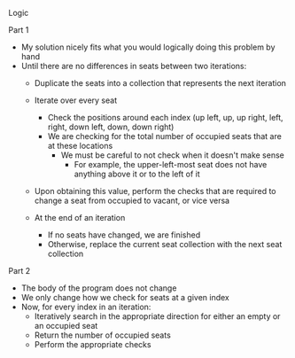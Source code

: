 Logic

Part 1

- My solution nicely fits what you would logically doing this problem by hand
- Until there are no differences in seats between two iterations:
  - Duplicate the seats into a collection that represents the next iteration
  - Iterate over every seat
    - Check the positions around each index (up left, up, up right, left, right, down left, down, down right)
    - We are checking for the total number of occupied seats that are at these locations
      - We must be careful to not check when it doesn't make sense
        - For example, the upper-left-most seat does not have anything above it or to the left of it
        
  - Upon obtaining this value, perform the checks that are required to change a seat from occupied to vacant, or vice versa
  - At the end of an iteration
    - If no seats have changed, we are finished
    - Otherwise, replace the current seat collection with the next seat collection

Part 2

- The body of the program does not change
- We only change how we check for seats at a given index
- Now, for every index in an iteration:
  - Iteratively search in the appropriate direction for either an empty or an occupied seat
  - Return the number of occupied seats
  - Perform the appropriate checks
